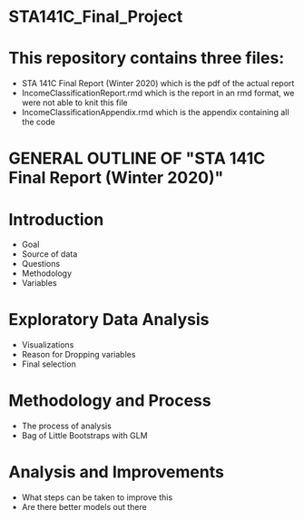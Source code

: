 # STA141C_Final_Project

# This repository contains three files: 
- STA 141C Final Report (Winter 2020) which is the pdf of the actual report 
- IncomeClassificationReport.rmd which is the report in an rmd format, we were not able to knit this file
- IncomeClassificationAppendix.rmd which is the appendix containing all the code

# GENERAL OUTLINE OF "STA 141C Final Report (Winter 2020)" 

# Introduction 
- Goal 
- Source of data
- Questions 
- Methodology
- Variables 

# Exploratory Data Analysis
- Visualizations 
- Reason for Dropping variables 
- Final selection 

# Methodology and Process
- The process of analysis 
- Bag of Little Bootstraps with GLM

# Analysis and Improvements 
- What steps can be taken to improve this
- Are there better models out there
